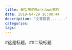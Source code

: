 ```yaml
---
title: 最实用的Markdown教程
date: 2019-04-29 16:08:44
description: "文章摘要... ..."
categories: 
tags:
---
```

#这是标题，##二级标题